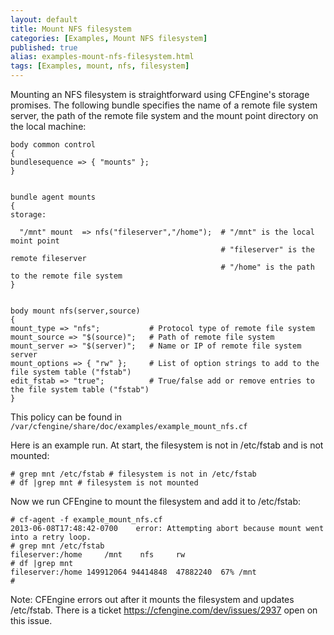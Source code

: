 ```yaml
---
layout: default
title: Mount NFS filesystem
categories: [Examples, Mount NFS filesystem]
published: true
alias: examples-mount-nfs-filesystem.html
tags: [Examples, mount, nfs, filesystem]
---
```


Mounting an NFS filesystem is straightforward using CFEngine's storage promises. The following bundle specifies the name of a remote file system server, the path of the remote file system and the mount point directory on the local machine:

```cf3
body common control
{
bundlesequence => { "mounts" };
}


bundle agent mounts
{
storage:

  "/mnt" mount  => nfs("fileserver","/home");  # "/mnt" is the local moint point
                                               # "fileserver" is the remote fileserver
                                               # "/home" is the path to the remote file system
}


body mount nfs(server,source)
{
mount_type => "nfs";           # Protocol type of remote file system
mount_source => "$(source)";   # Path of remote file system
mount_server => "$(server)";   # Name or IP of remote file system server
mount_options => { "rw" };     # List of option strings to add to the file system table ("fstab")
edit_fstab => "true";          # True/false add or remove entries to the file system table ("fstab")
}
```

This policy can be found in `/var/cfengine/share/doc/examples/example_mount_nfs.cf`

Here is an example run.  At start, the filesystem is not in /etc/fstab and is not mounted:

```
# grep mnt /etc/fstab # filesystem is not in /etc/fstab
# df |grep mnt # filesystem is not mounted
```

Now we run CFEngine to mount the filesystem and add it to /etc/fstab:

```
# cf-agent -f example_mount_nfs.cf  
2013-06-08T17:48:42-0700    error: Attempting abort because mount went into a retry loop.
# grep mnt /etc/fstab
fileserver:/home 	 /mnt 	 nfs 	 rw
# df |grep mnt
fileserver:/home 149912064 94414848  47882240  67% /mnt
# 
```

Note: CFEngine errors out after it mounts the filesystem and updates
/etc/fstab.  There is a ticket https://cfengine.com/dev/issues/2937
open on this issue.
